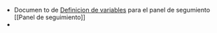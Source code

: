- Documen to de [Definicion de variables](https://docs.google.com/spreadsheets/d/1DzBtBc51qphrkva4pzWKuDwxlQAT3nAxWLDTLVSna8c/edit#gid=6944764) para el panel de segumiento [[Panel de seguimiento]]
-